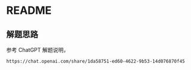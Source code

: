 # README

## 解题思路

参考 ChatGPT 解题说明，

```
https://chat.openai.com/share/1da58751-ed60-4622-9b53-14d076870f45
```
